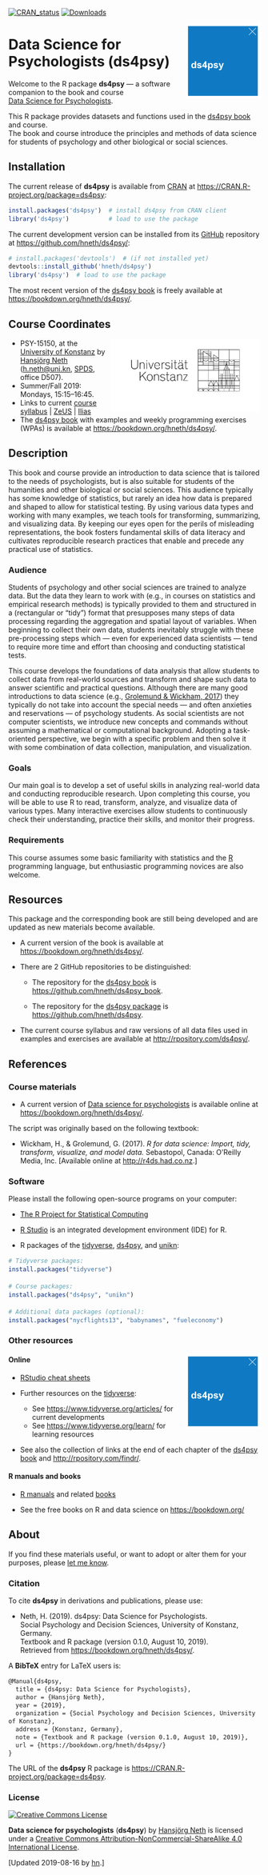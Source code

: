 
<!-- README.md is generated from README.Rmd. Please edit THIS (Rmd) file. -->

<!-- Use status badges: -->

[![CRAN\_status](http://www.r-pkg.org/badges/version/ds4psy)](https://CRAN.R-project.org/package=ds4psy)
[![Downloads](http://cranlogs.r-pkg.org/badges/ds4psy?color=brightgreen)](http://www.r-pkg.org/pkg/ds4psy)

<!-- Possible status badges:

[![CRAN_status](http://www.r-pkg.org/badges/version/ds4psy)](https://CRAN.R-project.org/package=ds4psy) 
[![Build_status](https://travis-ci.org/hneth/ds4psy.svg?branch=master)](https://travis-ci.org/hneth/ds4psy) 
[![Downloads](http://cranlogs.r-pkg.org/badges/ds4psy?color=brightgreen)](http://www.r-pkg.org/pkg/ds4psy)
[![Downloads](http://cranlogs.r-pkg.org/badges/grand-total/ds4psy?color=brightgreen)](http://www.r-pkg.org/pkg/ds4psy)
[![Rdoc](http://www.rdocumentation.org/badges/version/ds4psy)](http://www.rdocumentation.org/packages/ds4psy)

-->

<!-- ds4psy logo 1: -->

<a href="https://bookdown.org/hneth/ds4psy/">
<img src = "./inst/images/ds4psy.png" alt = "ds4psy" width = "150px" align = "right" style = "width: 150px; float: right; border:11;"/>
</a>

# Data Science for Psychologists (ds4psy)

Welcome to the R package **ds4psy** — a software companion to the book
and course</br> [Data Science for
Psychologists](https://bookdown.org/hneth/ds4psy/).

This R package provides datasets and functions used in the [ds4psy
book](https://bookdown.org/hneth/ds4psy/) and course.  
The book and course introduce the principles and methods of data science
for students of psychology and other biological or social sciences.

## Installation

The current release of **ds4psy** is available from
[CRAN](https://CRAN.R-project.org/) at
<https://CRAN.R-project.org/package=ds4psy>:

``` r
install.packages('ds4psy')  # install ds4psy from CRAN client
library('ds4psy')           # load to use the package
```

The current development version can be installed from its
[GitHub](https://github.com) repository at
<https://github.com/hneth/ds4psy/>:

``` r
# install.packages('devtools')  # (if not installed yet)
devtools::install_github('hneth/ds4psy')
library('ds4psy')  # load to use the package
```

The most recent version of the [ds4psy
book](https://bookdown.org/hneth/ds4psy/) is freely available at
<https://bookdown.org/hneth/ds4psy/>.

## Course Coordinates

<!-- uni.kn logo, but link to SPDS: -->

<!-- ![](./inst/images/uniKn_logo.png) -->

<a href="https://www.spds.uni-konstanz.de/">
<img src = "./inst/images/uniKn_logo.png" alt = "spds.uni.kn" width = "300px" align = "right" style = "width: 300px; float: right; border:20;"/>
</a>

  - PSY-15150, at the [University of
    Konstanz](https://www.uni-konstanz.de/) by [Hansjörg
    Neth](https://neth.de/) (<h.neth@uni.kn>,
    [SPDS](https://www.spds.uni-konstanz.de/), office D507).  
  - Summer/Fall 2019: Mondays, 15:15–16:45.  
  - Links to current [course syllabus](http://rpository.com/ds4psy/) |
    [ZeUS](https://zeus.uni-konstanz.de:443/hioserver/pages/startFlow.xhtml?_flowId=detailView-flow&unitId=5101&periodId=180)
    |
    [Ilias](https://ilias.uni-konstanz.de/ilias/goto_ilias_uni_crs_920241.html)
  - The [ds4psy book](https://bookdown.org/hneth/ds4psy/) with examples
    and weekly programming exercises (WPAs) is available at
    <https://bookdown.org/hneth/ds4psy/>.

## Description

This book and course provide an introduction to data science that is
tailored to the needs of psychologists, but is also suitable for
students of the humanities and other biological or social sciences. This
audience typically has some knowledge of statistics, but rarely an idea
how data is prepared and shaped to allow for statistical testing. By
using various data types and working with many examples, we teach tools
for transforming, summarizing, and visualizing data. By keeping our eyes
open for the perils of misleading representations, the book fosters
fundamental skills of data literacy and cultivates reproducible research
practices that enable and precede any practical use of statistics.

### Audience

Students of psychology and other social sciences are trained to analyze
data. But the data they learn to work with (e.g., in courses on
statistics and empirical research methods) is typically provided to them
and structured in a (rectangular or “tidy”) format that presupposes many
steps of data processing regarding the aggregation and spatial layout of
variables. When beginning to collect their own data, students inevitably
struggle with these pre-processing steps which — even for experienced
data scientists — tend to require more time and effort than choosing and
conducting statistical tests.

This course develops the foundations of data analysis that allow
students to collect data from real-world sources and transform and shape
such data to answer scientific and practical questions. Although there
are many good introductions to data science (e.g., [Grolemund &
Wickham, 2017](http://r4ds.had.co.nz/)) they typically do not take into
account the special needs — and often anxieties and reservations — of
psychology students. As social scientists are not computer scientists,
we introduce new concepts and commands without assuming a mathematical
or computational background. Adopting a task-oriented perspective, we
begin with a specific problem and then solve it with some combination of
data collection, manipulation, and visualization.

### Goals

Our main goal is to develop a set of useful skills in analyzing
real-world data and conducting reproducible research. Upon completing
this course, you will be able to use R to read, transform, analyze, and
visualize data of various types. Many interactive exercises allow
students to continuously check their understanding, practice their
skills, and monitor their progress.

### Requirements

This course assumes some basic familiarity with statistics and the
[R](https://www.R-project.org/) programming language, but enthusiastic
programming novices are also welcome.

## Resources

This package and the corresponding book are still being developed and
are updated as new materials become available.

  - A current version of the book is available at
    <https://bookdown.org/hneth/ds4psy/>.

  - There are 2 GitHub repositories to be distinguished:
    
      - The repository for the [ds4psy
        book](https://bookdown.org/hneth/ds4psy/) is
        <https://github.com/hneth/ds4psy_book>.
    
      - The repository for the [ds4psy
        package](https://github.com/hneth/ds4psy/) is
        <https://github.com/hneth/ds4psy>.

  - The current course syllabus and raw versions of all data files used
    in examples and exercises are available at
    <http://rpository.com/ds4psy/>.

## References

### Course materials

  - A current version of [Data science for
    psychologists](https://bookdown.org/hneth/ds4psy/) is available
    online at  
    <https://bookdown.org/hneth/ds4psy/>.

The script was originally based on the following textbook:

  - Wickham, H., & Grolemund, G. (2017). *R for data science: Import,
    tidy, transform, visualize, and model data.* Sebastopol, Canada:
    O’Reilly Media, Inc. \[Available online at
    <http://r4ds.had.co.nz>.\]

### Software

Please install the following open-source programs on your computer:

  - [The R Project for Statistical
    Computing](https://www.R-project.org/)

  - [R Studio](http://www.rstudio.com/) is an integrated development
    environment (IDE) for R.

  - R packages of the [tidyverse](https://www.tidyverse.org/),
    [ds4psy](https://github.com/hneth/ds4psy/), and
    [unikn](https://CRAN.R-project.org/package=unikn):

<!-- end list -->

``` r
# Tidyverse packages: 
install.packages("tidyverse")

# Course packages: 
install.packages("ds4psy", "unikn")

# Additional data packages (optional): 
install.packages("nycflights13", "babynames", "fueleconomy")
```

### Other resources

<!-- #### Course essentials and exercises (WPAs) -->

<!-- ds4psy logo: -->

<a href="https://bookdown.org/hneth/ds4psy/">
<img src = "./inst/images/ds4psy.png" alt = "ds4psy" width = "150px" align = "right" style = "width: 150px; float: right; border:11;"/>
</a>

<!-- Table with links: -->

<!-- All [ds4psy](http://rpository.com/ds4psy/) essentials (from) previous courses):  -->

<!--
Nr. | Topic       |
---:|:------------| 
0.  | [Syllabus](http://rpository.com/ds4psy/) | 
1.  | [Basic R concepts and commands](http://rpository.com/ds4psy/essentials/basics.html) | 
2.  | [Visualizing data](http://rpository.com/ds4psy/essentials/visualize.html) | 
3.  | [Transforming data](http://rpository.com/ds4psy/essentials/transform.html) |
4.  | [Exploring data (EDA)](http://rpository.com/ds4psy/essentials/explore.html) | 
5.  | [Tibbles](http://rpository.com/ds4psy/essentials/tibbles.html) |
6.  | [Importing data](http://rpository.com/ds4psy/essentials/import.html) |
7.  | [Tidying data](http://rpository.com/ds4psy/essentials/tidy.html) |
8.  | [Joining data](http://rpository.com/ds4psy/essentials/join.html) |
9.  | [Functions](http://rpository.com/ds4psy/essentials/function.html) |
10. | [Iteration](http://rpository.com/ds4psy/essentials/iteration.html) |
+.  | [Datasets](http://rpository.com/ds4psy/essentials/datasets.html) | 
-->

#### Online

  - [RStudio cheat
    sheets](https://www.rstudio.com/resources/cheatsheets/)

  - Further resources on the [tidyverse](https://www.tidyverse.org/):
    
      - See <https://www.tidyverse.org/articles/> for current
        developments
      - See <https://www.tidyverse.org/learn/> for learning resources

  - See also the collection of links at the end of each chapter of the
    [ds4psy book](https://bookdown.org/hneth/ds4psy/) and
    <http://rpository.com/findr/>.

#### R manuals and books

  - [R manuals](https://cran.r-project.org/manuals.html) and related
    [books](https://www.r-project.org/doc/bib/R-books.html)

  - See the free books on R and data science on
<https://bookdown.org/>

<!-- - Zumel, N., & Mount, J. (2014). _Practical data science with R_. Greenwich, CT: Manning Publications. -->

## About

If you find these materials useful, or want to adopt or alter them for
your purposes, please [let me
know](https://www.spds.uni-konstanz.de/hans-neth).

### Citation

To cite **ds4psy** in derivations and publications, please use:

  - Neth, H. (2019). ds4psy: Data Science for Psychologists.  
    Social Psychology and Decision Sciences, University of Konstanz,
    Germany.  
    Textbook and R package (version 0.1.0, August 10, 2019).  
    Retrieved from <https://bookdown.org/hneth/ds4psy/>.

A **BibTeX** entry for LaTeX users is:

``` text
@Manual{ds4psy,
  title = {ds4psy: Data Science for Psychologists},
  author = {Hansjörg Neth},
  year = {2019},
  organization = {Social Psychology and Decision Sciences, University of Konstanz},
  address = {Konstanz, Germany},
  note = {Textbook and R package (version 0.1.0, August 10, 2019)},
  url = {https://bookdown.org/hneth/ds4psy/} 
}
```

The URL of the **ds4psy** R package is
<https://CRAN.R-project.org/package=ds4psy>.

### License

<a rel="license" href="http://creativecommons.org/licenses/by-nc-sa/4.0/"><img alt="Creative Commons License" style="border-width:0" src="https://i.creativecommons.org/l/by-nc-sa/4.0/88x31.png" /></a>

<span xmlns:dct="http://purl.org/dc/terms/" data-property="dct:title">**Data
science for psychologists** (**ds4psy**)</span> by
<a xmlns:cc="http://creativecommons.org/ns#" href="https://neth.de" property="cc:attributionName" rel="cc:attributionURL">Hansjörg
Neth</a> is licensed under a
<a rel="license" href="http://creativecommons.org/licenses/by-nc-sa/4.0/">Creative
Commons Attribution-NonCommercial-ShareAlike 4.0 International
License</a>.

<!-- Update: -->

\[Updated 2019-08-16 by [hn](https://neth.de).\]

<!-- eof. -->
